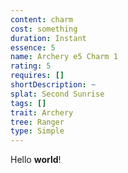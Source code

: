 ```yaml
---
content: charm
cost: something
duration: Instant
essence: 5
name: Archery e5 Charm 1
rating: 5
requires: []
shortDescription: ~
splat: Second Sunrise
tags: []
trait: Archery
tree: Ranger
type: Simple
---
```


Hello **world**!

